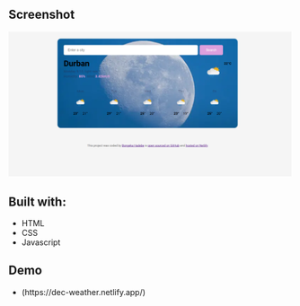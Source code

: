 <h2>Screenshot</h2>
<img src="https://github.com/Bee-pil27/weather-project/blob/1bf27a44ddb0afb2efdfb1d220458453f262487c/Screenshot%20(23).png">


<h2>Built with: </h2>
<ul> 
<li>HTML</li>
<li>CSS</li>
<li>Javascript </li>
</ul>

<h2>Demo</h2>
<ul>
<li>(https://dec-weather.netlify.app/)</li>
</ul>
